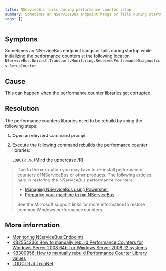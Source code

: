 ```yaml
---
title: NServiceBus fails during performance counter setup
summary: Sometimes an NServiceBus endpoint hangs or fails during startup while initializing the performance counters due corrupt performance counter libraries
tags: []
---
```


## Symptons

Sometimes an NServiceBus endpoint hangs or fails during startup while initializing the performance counters at the following location `NServiceBus.Unicast.Transport.Monitoring.ReceivedPerformanceDiagnostics.SetupCounter`.

## Cause 

This can happen when the performance counter libraries get corrupted.

## Resolution

The performance counters libraries need to be rebuild by doing the following steps:

1. Open an elevated command prompt
2. Execute the following command rebuilds the performance counter libraries:

    `LODCTR /R`  (Mind the uppercase /R)


> Due to the corruption you may have to re-install performance counters of NServiceBus or other products. The following articles help in restoring the NServiceBus performance counters:
> 
>  * [Managing NServiceBus using Powershell](managing-nservicebus-using-powershell)
>  * [Preparing your machine to run NServiceBus](preparing-your-machine-to-run-nservicebus)
> 
> See the Microsoft support links for more information to restore common Windows performance counters.


## More information

* [Monitoring NServiceBus Endpoints](monitoring-nservicebus-endpoints)
* [KB2554336: How to manually rebuild Performance Counters for Windows Server 2008 64bit or Windows Server 2008 R2 systems](http://support.microsoft.com/kb/2554336)
* [KB300956: How to manually rebuild Performance Counter Library values](http://support.microsoft.com/kb/300956) 
* [LODCTR at TechNet](http://technet.microsoft.com/en-us/library/bb490926.aspx)
